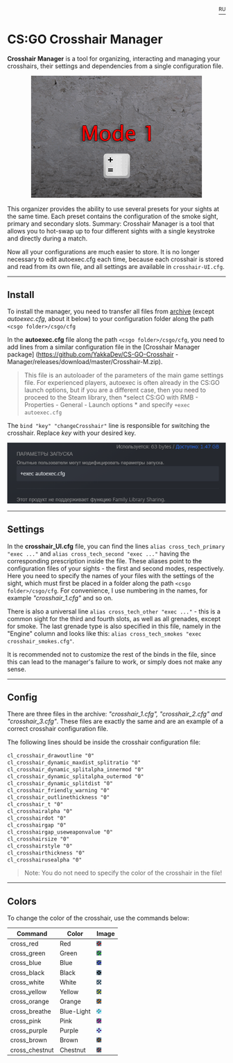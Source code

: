 <p align="right"><a href="https://github.com/YakkaDev/CS-GO-Crosshair-Manager"><sup>RU</sup></a></p>


# CS:GO Crosshair Manager

**Crosshair Manager** is a tool for organizing, interacting and managing your crosshairs, their settings and dependencies from a single configuration file.

<p align="center"><img src="/images/preview.gif"> </p>

This organizer provides the ability to use several presets for your sights at the same time. Each preset contains the configuration of the smoke sight, primary and secondary slots. Summary: Crosshair Manager is a tool that allows you to hot-swap up to four different sights with a single keystroke and directly during a match.

Now all your configurations are much easier to store. It is no longer necessary to edit autoexec.cfg each time, because each crosshair is stored and read from its own file, and all settings are available in `crosshair-UI.cfg`.

---

## Install

To install the manager, you need to transfer all files from [archive](https://github.com/YakkaDev/CS-GO-Crosshair-Manager/releases/download/master/Crosshair-M.zip) (except *autoexec.cfg*, about it below) to your configuration folder along the path `<csgo folder>/csgo/cfg`

In the **autoexec.cfg** file along the path `<csgo folder>/csgo/cfg`, you need to add lines from a similar configuration file in the [Crosshair Manager package] (https://github.com/YakkaDev/CS-GO-Crosshair -Manager/releases/download/master/Crosshair-M.zip).

> This file is an autoloader of the parameters of the main game settings file. For experienced players, autoexec is often already in the CS:GO launch options, but if you are a different case, then you need to proceed to the Steam library, then *select CS:GO with RMB - Properties - General - Launch options * and specify `+exec autoexec.cfg`

The `bind "key" "changeCrosshair"` line is responsible for switching the crosshair. Replace *key* with your desired key.

<p align="center"><img src="/images/launch.png"> </p>

---

## Settings

In the **crosshair_UI.cfg** file, you can find the lines `alias cross_tech_primary "exec ..."` and `alias cross_tech_second "exec ..."` having the corresponding prescription inside the file. These aliases point to the configuration files of your sights - the first and second modes, respectively. Here you need to specify the names of your files with the settings of the sight, which must first be placed in a folder along the path `<csgo folder>/csgo/cfg`. For convenience, I use numbering in the names, for example *"crosshair_1.cfg"* and so on.

There is also a universal line `alias cross_tech_other "exec ..."` - this is a common sight for the third and fourth slots, as well as all grenades, except for smoke. The last grenade type is also specified in this file, namely in the "Engine" column and looks like this: `alias cross_tech_smokes "exec crosshair_smokes.cfg"`.

It is recommended not to customize the rest of the binds in the file, since this can lead to the manager's failure to work, or simply does not make any sense.

---

## Config

There are three files in the archive: *"crosshair_1.cfg", "crosshair_2.cfg" and "crosshair_3.cfg"*. These files are exactly the same and are an example of a correct crosshair configuration file.

The following lines should be inside the crosshair configuration file:

```
cl_crosshair_drawoutline "0"
cl_crosshair_dynamic_maxdist_splitratio "0"
cl_crosshair_dynamic_splitalpha_innermod "0"
cl_crosshair_dynamic_splitalpha_outermod "0"
cl_crosshair_dynamic_splitdist "0"
cl_crosshair_friendly_warning "0"
cl_crosshair_outlinethickness "0"
cl_crosshair_t "0"
cl_crosshairalpha "0"
cl_crosshairdot "0"
cl_crosshairgap "0"
cl_crosshairgap_useweaponvalue "0"
cl_crosshairsize "0"
cl_crosshairstyle "0"
cl_crosshairthickness "0"
cl_crosshairusealpha "0"
```

>Note: You do not need to specify the color of the crosshair in the file!

---

## Colors

To change the color of the crosshair, use the commands below:

|   Command     |     Color     |                       Image                                 |
| ------------- | ------------- | ----------------------------------------------------------- |
| cross_red     | Red           | ![Red](/images/colors/cross_red.png "Red")                  |
| cross_green   | Green         | ![Green](/images/colors/cross_green.png "Green")            |
| cross_blue    | Blue          | ![Blue](/images/colors/cross_blue.png "Blue")               |
| cross_black   | Black         | ![Black](/images/colors/cross_black.png "Black")            |
| cross_white   | White         | ![White](/images/colors/cross_white.png "White")            |
| cross_yellow  | Yellow        | ![Yellow](/images/colors/cross_yellow.png "Yellow")         |
| cross_orange  | Orange        | ![Orange](/images/colors/cross_orange.png "Orange")         |
| cross_breathe | Blue-Light    | ![Blue-Light](/images/colors/cross_breathe.png "Blue-Light")|
| cross_pink    | Pink          | ![Pink](/images/colors/cross_pink.png "Pink")               |
| cross_purple  | Purple        | ![Purple](/images/colors/cross_purple.png "Purple")         |
| cross_brown   | Brown         | ![Brown](/images/colors/cross_brown.png "Brown")            |
| cross_chestnut| Chestnut      | ![Chestnut](/images/colors/cross_chestnut.png "Chestnut")   |
